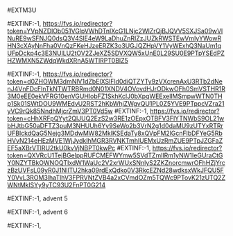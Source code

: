 #EXTM3U

#EXTINF:-1, 
https://fvs.io/redirector?token=YVpNZDlOb051VGlpVWhDTnlXcG1LNjc2WlZrQjBJQVV5SXJSa09wVlNuRE9wSFNJQ0dsQ3V4SlE4eW9LaDhuZnRIZzJUZkRWSTEwVmIyYWowRHN3cXAyNnFha0VnQzFKeHJzeERZK3o3UGJQZHpVY1VyWExhQ3NaUm1qUFpDckp4c3E3NUlLU2tOV2ZJeXZ5SDVXQW5xUnE0L29SU0E9PTpYSEdPZHZWMXN5ZWdqWkdXRnA5WTlRPT0BlZ5

#EXTINF:-1, 
https://fvs.io/redirector?token=d0ZHOWM3dmNlV1dZbElXSlFld0diQTZYTy9zVXcrenAxU3RTb2dNenJ4VnFDcFlnTkNTWTRBRmd0N01XNDV4OVovdHJrODkwOFh0SmVSTHR1R3M0eEE0ekVFRG10enVGUHlobFZ1SkhKclJ0bXpqWEExellMSmpwWTN0THp1Sk01SWtDOU9WMEdvU2RST2hKbWhjZWgvQU1PL0Z5YVE9PTppcVZra21yVC9rQk85NndhMjcrZmV3PT0Vd5w
#EXTINF:-1,
https://fvs.io/redirector?token=cHhXRFpQYyt2QlJUQ2EzS2w3RE1zOEpxOTBFV3FlYTNWbS9OL21wbHJtbG50aDFTZ3puM3NHUUh6Yy9SeWo2b3VrN2g1d0daMU9zUTYxRTRrUFBIckdQaG5Nejg3MDdwMW82MklKSEdaTy8xQVpFM2lGcnFlbDFYeG5RbHVvN214eHEzMVE1WjJydklhMGR3RVNKTmhlUEMxUzRmZUE9PTpJZGFaZEF5aXBrVTlRU2tkU0kvVjNBPT0kwPc
#EXTINF:-1,
https://fvs.io/redirector?token=QXVRcU1TejBGelppRUFCMEFWYmw5SVdTZmlIRm1yNW1IeGUraCtGY0NZYTBkOWNOQTIxdW1WaUc2V2xrWUxSNnlyS2ZKZnorcmwrOFhHZjYrczBzUVFsL09yR0J1NllTU2hka09rdExQdko0V3RkcEZNd28wdksxWkJFQU5FY0VvL3ROM3lhaTlhV3FPRVNtZVB4a2xCVmdOZm5TQWc9PTovK21zUTQ2ZWNtMklSYy9yTC93U2FnPT0G214

#EXTINF:-1, advent 5


#EXTINF:-1, advent 6



#EXTINF:-1, 

